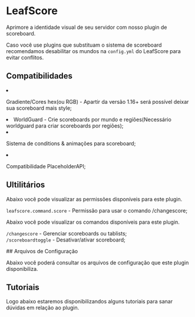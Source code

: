 # LeafScore
<secondary-label ref="gratuita"/>

<p>Aprimore a identidade visual de seu servidor com nosso plugin de scoreboard.</p>

<tip>
    Caso você use plugins que substituam o sistema de scoreboard recomendamos desabilitar os mundos na <code>config.yml</code> do LeafScore para evitar conflitos.
</tip>

## Compatibilidades

<list>
    <li>
        <p>Gradiente/Cores hex(ou RGB) - Apartir da versão 1.16+ será possível deixar sua scoreboard mais style;</p>
    </li>
    <li>
        WorldGuard - Crie scoreboards por mundo e regiões(Necessário worldguard para criar scoreboards por regiões);
    </li>
    <li>
        <p>Sistema de conditions & animações para scoreboard;</p>
    </li>
    <li>
        <p>Compatibilidade PlaceholderAPI;</p>
    </li>
</list>

## Ultilitários

<tabs>
    <tab title="Permissões">
        <procedure title="Permissões">
            <p>Abaixo você pode visualizar as permissões disponíveis para este plugin.</p>
            <p><code>leafscore.command.score</code> - Permissão para usar o comando /changescore;</p>
        </procedure>
    </tab>
    <tab title="Comandos">
        <procedure title="Comandos">
            <p>Abaixo você pode visualizar os comandos disponíveis para este plugin.</p>
            <p>
                <code>/changescore</code> - Gerenciar scoreboards ou tablists;<br>
                <code>/scoreboardtoggle</code> - Desativar/ativar scoreboard;
            </p>
        </procedure>
    </tab>
</tabs>
## Arquivos de Configuração

<p>Abaixo você poderá consultar os arquivos de configuração que este plugin disponibiliza.</p>

<include from="arquivos-score.md" element-id="arquivos-score"></include>

## Tutoriais
<secondary-label ref="breve"/>

<p>Logo abaixo estaremos disponibilizandos alguns tutoriais para sanar dúvidas em relação ao plugin.</p>